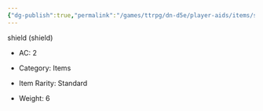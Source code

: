 ```yaml
---
{"dg-publish":true,"permalink":"/games/ttrpg/dn-d5e/player-aids/items/shield-item/","tags":["ttrpg/dnd/5e","warding"],"noteIcon":""}
---
```


shield (shield)

- AC: 2
- Category: Items

- Item Rarity: Standard

- Weight: 6

